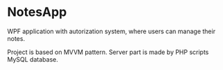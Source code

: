 # NotesApp
WPF application with autorization system, where users can manage their notes.

Project is based on MVVM pattern. Server part is made by PHP scripts MySQL database.
